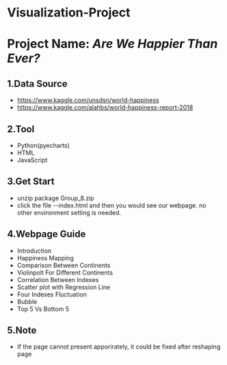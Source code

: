 # Visualization-Project
# Project Name: *Are We Happier Than Ever?*

## 1.Data Source
* https://www.kaggle.com/unsdsn/world-happiness
* https://www.kaggle.com/alahbs/world-happiness-report-2018

## 2.Tool
* Python(pyecharts)
* HTML
* JavaScript


## 3.Get Start
* unzip package Group_8.zip
* click the file --index.html and then you would see our webpage. no other environment setting is needed.

## 4.Webpage Guide
* Introduction
* Happiness Mapping
* Comparison Between Continents
* Violinpolt For Different Continents
* Correlation Between Indexes
* Scatter plot with Regression Line
* Four Indexes Fluctuation
* Bubble
* Top 5 Vs Bottom 5

## 5.Note
* If the page cannot present apporirately, it could be fixed after reshaping page



